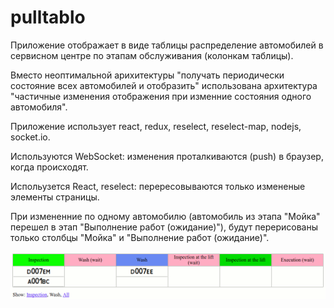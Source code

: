 # pulltablo

Приложение отображает в виде таблицы распределение автомобилей в сервисном центре по этапам обслуживания (колонкам таблицы). 

Вместо неоптимальной арихитектуры "получать периодически состояние всех автомобилей и отобразить" использована архитектура "частичные изменения отображения при изменние состояния одного автомобиля".

Приложение использует react, redux, reselect, reselect-map, nodejs, socket.io.

Используются WebSocket: изменения проталкиваются (push) в браузер, когда происходят.

Испольузется React, reselect: перересовываются только измененые элементы страницы. 

При измененние по одному автомобилю (автомобиль из этапа "Мойка" перешел в этап "Выполнение работ (ожидание)"), будут перерисованы только столбцы "Мойка" и "Выполнение работ (ожидание)".

<p align="center">
<img src="./img/animtable.gif"/>
</p>

